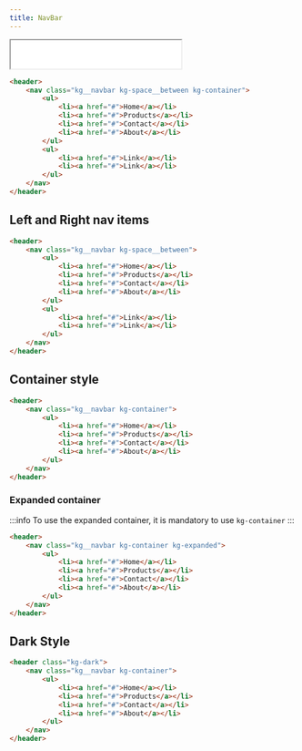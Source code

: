 ```yaml
---
title: NavBar
---
```


<link rel="stylesheet" href="https://cdn.jsdelivr.net/npm/kagaristyle/dist/css/common.min.css"/>


<div class="example">
    <iframe src="/embed/nav.html" class="iframe" height="50px"></iframe>
</div>

```html
<header>
    <nav class="kg__navbar kg-space__between kg-container">
        <ul>
            <li><a href="#">Home</a></li>
            <li><a href="#">Products</a></li>
            <li><a href="#">Contact</a></li>
            <li><a href="#">About</a></li>
        </ul>
        <ul>
            <li><a href="#">Link</a></li>
            <li><a href="#">Link</a></li>
        </ul>
    </nav>
</header>
```

## Left and Right nav items

```html
<header>
    <nav class="kg__navbar kg-space__between">
        <ul>
            <li><a href="#">Home</a></li>
            <li><a href="#">Products</a></li>
            <li><a href="#">Contact</a></li>
            <li><a href="#">About</a></li>
        </ul>
        <ul>
            <li><a href="#">Link</a></li>
            <li><a href="#">Link</a></li>
        </ul>
    </nav>
</header>
```

## Container style

```html
<header>
    <nav class="kg__navbar kg-container">
        <ul>
            <li><a href="#">Home</a></li>
            <li><a href="#">Products</a></li>
            <li><a href="#">Contact</a></li>
            <li><a href="#">About</a></li>
        </ul>
    </nav>
</header>
```

### Expanded container
:::info
 To use the expanded container, it is mandatory to use `kg-container`
:::

```html
<header>
    <nav class="kg__navbar kg-container kg-expanded">
        <ul>
            <li><a href="#">Home</a></li>
            <li><a href="#">Products</a></li>
            <li><a href="#">Contact</a></li>
            <li><a href="#">About</a></li>
        </ul>
    </nav>
</header>
```

## Dark Style

```html
<header class="kg-dark">
    <nav class="kg__navbar kg-container">
        <ul>
            <li><a href="#">Home</a></li>
            <li><a href="#">Products</a></li>
            <li><a href="#">Contact</a></li>
            <li><a href="#">About</a></li>
        </ul>
    </nav>
</header>
```
